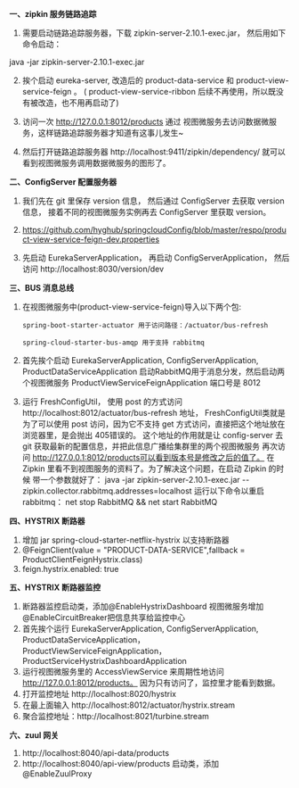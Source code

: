 **一、zipkin 服务链路追踪**

1. 需要启动链路追踪服务器，下载 zipkin-server-2.10.1-exec.jar， 然后用如下命令启动：

java -jar zipkin-server-2.10.1-exec.jar

2. 挨个启动 eureka-server, 改造后的 product-data-service 和 product-view-service-feign 。 ( product-view-service-ribbon 后续不再使用，所以既没有被改造，也不用再启动了)

3. 访问一次 http://127.0.0.1:8012/products 通过 视图微服务去访问数据微服务，这样链路追踪服务器才知道有这事儿发生~

4. 然后打开链路追踪服务器 http://localhost:9411/zipkin/dependency/ 就可以看到视图微服务调用数据微服务的图形了。

**二、ConfigServer 配置服务器**


1. 我们先在 git 里保存 version 信息， 然后通过 ConfigServer 去获取 version 信息， 接着不同的视图微服务实例再去 ConfigServer 里获取 version。

2. https://github.com/hyghub/springcloudConfig/blob/master/respo/product-view-service-feign-dev.properties

3. 先启动 EurekaServerApplication， 再启动 ConfigServerApplication， 然后访问
  http://localhost:8030/version/dev

**三、BUS 消息总线**

1.	在视图微服务中(product-view-service-feign)导入以下两个包:
  
    `spring-boot-starter-actuator 用于访问路径：/actuator/bus-refresh`
  
    `spring-cloud-starter-bus-amqp 用于支持 rabbitmq`
2. 首先挨个启动 EurekaServerApplication, ConfigServerApplication, ProductDataServiceApplication
   启动RabbitMQ用于消息分发，然后启动两个视图微服务 ProductViewServiceFeignApplication 端口号是 8012
3. 运行 FreshConfigUtil， 使用 post 的方式访问 http://localhost:8012/actuator/bus-refresh 地址，
FreshConfigUtil类就是为了可以使用 post 访问，因为它不支持 get 方式访问，直接把这个地址放在浏览器里，是会抛出 405错误的。
这个地址的作用就是让 config-server 去 git 获取最新的配置信息，并把此信息广播给集群里的两个视图微服务 
再次访问 http://127.0.0.1:8012/products可以看到版本号是修改之后的值了。
在Zipkin 里看不到视图服务的资料了。为了解决这个问题，在启动 Zipkin 的时候 带一个参数就好了：
java -jar zipkin-server-2.10.1-exec.jar --zipkin.collector.rabbitmq.addresses=localhost
运行以下命令以重启 rabbitmq： 
net stop RabbitMQ && net start RabbitMQ

**四、HYSTRIX 断路器** 

1. 增加 jar spring-cloud-starter-netflix-hystrix 以支持断路器
2. @FeignClient(value = "PRODUCT-DATA-SERVICE",fallback = ProductClientFeignHystrix.class)
3. feign.hystrix.enabled: true

**五、HYSTRIX 断路器监控**

1. 断路器监控启动类，添加@EnableHystrixDashboard 视图微服务增加@EnableCircuitBreaker把信息共享给监控中心
2. 首先挨个运行 EurekaServerApplication, ConfigServerApplication, ProductDataServiceApplication， ProductViewServiceFeignApplication，ProductServiceHystrixDashboardApplication
3. 运行视图微服务里的 AccessViewService 来周期性地访问 http://127.0.0.1:8012/products。 因为只有访问了，监控里才能看到数据。
3. 打开监控地址 http://localhost:8020/hystrix
4. 在最上面输入 http://localhost:8012/actuator/hystrix.stream
5. 聚合监控地址：http://localhost:8021/turbine.stream

**六、zuul 网关**

1. http://localhost:8040/api-data/products
2. http://localhost:8040/api-view/products
启动类，添加 @EnableZuulProxy








